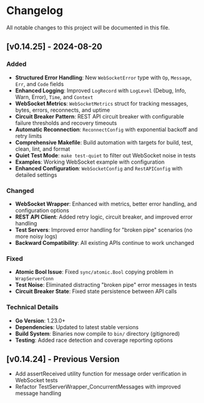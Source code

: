 # Changelog

All notable changes to this project will be documented in this file.

## [v0.14.25] - 2024-08-20

### Added
- **Structured Error Handling**: New `WebSocketError` type with `Op`, `Message`, `Err`, and `Code` fields
- **Enhanced Logging**: Improved `LogRecord` with `LogLevel` (Debug, Info, Warn, Error), `Time`, and `Context`
- **WebSocket Metrics**: `WebSocketMetrics` struct for tracking messages, bytes, errors, reconnects, and uptime
- **Circuit Breaker Pattern**: REST API circuit breaker with configurable failure thresholds and recovery timeouts
- **Automatic Reconnection**: `ReconnectConfig` with exponential backoff and retry limits
- **Comprehensive Makefile**: Build automation with targets for build, test, clean, lint, and format
- **Quiet Test Mode**: `make test-quiet` to filter out WebSocket noise in tests
- **Examples**: Working WebSocket example with configuration
- **Enhanced Configuration**: `WebSocketConfig` and `RestAPIConfig` with detailed settings

### Changed
- **WebSocket Wrapper**: Enhanced with metrics, better error handling, and configuration options
- **REST API Client**: Added retry logic, circuit breaker, and improved error handling
- **Test Servers**: Improved error handling for "broken pipe" scenarios (no more noisy logs)
- **Backward Compatibility**: All existing APIs continue to work unchanged

### Fixed
- **Atomic Bool Issue**: Fixed `sync/atomic.Bool` copying problem in `WrapServerConn`
- **Test Noise**: Eliminated distracting "broken pipe" error messages in tests
- **Circuit Breaker State**: Fixed state persistence between API calls

### Technical Details
- **Go Version**: 1.23.0+
- **Dependencies**: Updated to latest stable versions
- **Build System**: Binaries now compile to `bin/` directory (gitignored)
- **Testing**: Added race detection and coverage reporting options

## [v0.14.24] - Previous Version
- Add assertReceived utility function for message order verification in WebSocket tests
- Refactor TestServerWrapper_ConcurrentMessages with improved message handling
